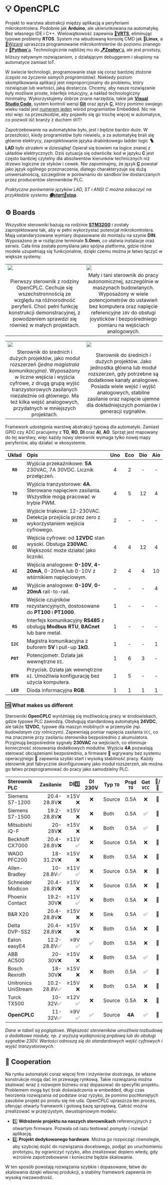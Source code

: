 # 💡 OpenCPLC

Projekt to warstwa abstrakcji między aplikacją a peryferiami mikrokontrolera. Podobnie jak **Arduino**, ale ukierunkowana na automatykę. Bez własnego IDE i C++. Wielowątkowość zapewnia [**🔀VRTS**](https://github.com/Xaeian/VRTS), eliminując typowe problemy **RTOS**. System ma wbudowaną konsolę CMD jak **🐧Linux**, a [🔮Wizard](https://github.com/OpenCPLC/Wizard) upraszcza programowanie mikrokontrolerów do poziomu znanego z [**🐍Python**'a](https://www.python.org/). Technologicznie najbliżej mu do [**🪁Zephyr**'a](https://www.zephyrproject.org/), ale jest prostszy, bliższy natywnym rozwiązaniom, z działającym debuggerem i skupiony na automatyce zamiast IoT.

W świecie technologii, programowanie staje się coraz bardziej złożone _(często na życzenie samych programistów)_. Niekiedy poziom skomplikowania aplikacji jest nieproporcjonalny do problemu, który rozwiązuje lub wartości, jaką dostarcza. Chcemy, aby nasze rozwiązanie były możliwie proste, interfejs intuicyjny, a nakład technologiczny minimalny. Wykorzystujemy dobrze znane narzędzia, takie jak [**Visual Studio Code**](https://code.visualstudio.com/), system kontroli wersji [**Git**](https://git-scm.com/) oraz język [**C**](https://www.learn-c.org/pl/), który pomimo swojego wieku nadal jest [numerem jeden](https://www.geeksforgeeks.org/blogs/embedded-systems-programming-languages/) wśród programistów Embedded. Nic nie stoi więc na przeszkodzie, aby pojawiło się go trochę więcej w automatyce, co pozwoli iść branży z duchem 🌐IT!

Zapotrzebowanie na automatyków było, jest i będzie bardzo duże. W przeszłości, kiedy programistów było niewielu, a za automatykę brali się głównie elektrycy, zaprojektowanie języka drabinkowego ladder logic **🪜LAD** było strzałem w dziesiątkę! Opierał się bowiem na logice znanej z układów elektrycznych. Dziś sytuacja się odwróciła: kod w języku **C** jest często bardziej czytelny dla absolwentów kierunków technicznych niż drzewo logiczne ze styków i cewek. Nie zapominajmy, że język [**C**](<https://pl.wikipedia.org/wiki/C_(j%C4%99zyk_programowania)>) powstał jako język ogólnego przeznaczenia, dlatego charakteryzuje się dużą uniwersalnością, szczególnie w porównaniu do sandbox'ów dostarczanych przez producentów sterowników PLC.

_Praktyczne porównanie języków LAD, ST i ANSI C można zobaczyć na przykładzie systemu [**🟢start🔴stop**](res/manuals/ext-code.md)._

## ⚙️ Boards

Wszystkie sterowniki bazują na rodzinie [**STM32G0**](https://www.st.com/en/microcontrollers-microprocessors/stm32g0-series.html) i zostały zaprojektowane tak, aby w pełni wykorzystać potencjał mikrokontrolera. Mają ustandaryzowane wymiary dopasowane do montażu na szynie **DIN**. Wyposażono je w rozłączne terminale **5.0mm**, co ułatwia instalacje oraz serwis. Cała linia została pomyślana jako spójna platforma, gdzie różne modele uzupełniają się funkcjonalnie, dzięki czemu można je łatwo łączyć w większe systemy.

<table>
  <tr>
    <td width="50%">
      <img src="http://sqrt.pl/img/opencplc/thumbnail-uno.png">
    </td>
    <td width="50%">
      <img src="http://sqrt.pl/img/opencplc/thumbnail-eco.png">
    </td>
  </tr>
  <tr>
    <td align="center">
      Pierwszy sterownik z rodziny OpenCPLC. Cechuje się wszechstronnością ze względu na różnorodność peryferii. Choć pełni funkcję konstrukcji demonstracyjnej, z powodzeniem sprawdzi się również w małych projektach.
    </td>
    <td align="center">
      Mały i tani sterownik do pracy autonomicznej, szczególnie w maszynach budowlanych. Wyposażony w wiele potencjometrów do ustawień bez komputera oraz napięcie referencyjne <code>10V</code> do obsługi joysticków i bezpośredniego pomiaru na wejściach analogowych.
    </td>
  </tr>
<table>
  <tr>
    <td width="50%">
      <img src="http://sqrt.pl/img/opencplc/thumbnail-dio.png">
    </td>
    <td width="50%">
      <img src="http://sqrt.pl/img/opencplc/thumbnail-aio.png">
    </td>
  </tr>
  <tr>
    <td align="center">
      Sterownik do średnich i dużych projektów, jako moduł rozszerzeń <i>(jedna magistrala komunikacyjna)</i>. Wyposażony w liczne wejścia i wyjścia cyfrowe, z drugą grupą wyjść tranzystorowych zasilanych niezależnie od głównego. Ma też kilka wejść analogowych, przydatnych w mniejszych projektach.
    </td>
    <td align="center">
      Sterownik do średnich i dużych projektów. Jako jednostka główna lub moduł rozszerzeń, gdy potrzebne są dodatkowe kanały analogowe. Posiada wiele wejść i wyjść analogowych, stabilne zasilanie oraz napięcie ujemne dla dokładniejszych pomiarów i generacji sygnałów.
    </td>
  </tr>
</table>

Framework udostępnia warstwę abstrakcji typową dla automatyki. Zamiast GPIO czy ADC pracujemy z **TO**, **RO**, **DI** oraz **AI**, **AO**. Sprzęt jest mapowany do tej warstwy, więc każdy nowy sterownik wymaga tylko nowej mapy peryferiów, aby działać w ekosystemie.

|   Układ   | Opis                                                                                                  |  Uno  |  Eco  |  Dio  |  Aio  |
| :-------: | :---------------------------------------------------------------------------------------------------- | :---: | :---: | :---: | :---: |
| **`RO`**  | Wyjścia przekaźnikowe: **5A** 230VAC, 7A 30VDC. Licznik przełączeń.                                   |   4   |   2   |   -   |   -   |
| **`TO`**  | Wyjścia tranzystorowe: **4A**. Sterowane napięciem zasilania. Wszystkie mogą pracować w trybie PWM.   |   4   |   5   |  12   |   4   |
| **`XO`**  | Wyjście triakowe: 12-230VAC. Detekcja przejścia przez zero z wykorzystaniem wejścia cyfrowego.        |   2   |   -   |   -   |   -   |
| **`DI`**  | Wejścia cyfrowe: od **12VDC**  stan wysoki. Obsługa **230VAC**. Większość może działać jako liczniki. |   4   |   4   |  12   |   4   |
| **`AI`**  | Wejścia analogowe: **0-10V**, **4-20mA**, 0-20mA lub 0-10V z wtórnikiem napięciowym.                  |   2   |   4   |   4   |  10   |
| **`AO`**  | Wyjście analogowe: **0-10V**, **0-20mA** rail-to-rail.                                                |   -   |   -   |   -   |   4   |
| **`RTD`** | Wejście czujników rezystancyjnych, dostosowane do **PT100** i **PT1000**.                             |   1   |   -   |   -   |   -   |
| **`RS`**  | Interfejs komunikacyjny **RS485** z obsługą **Modbus RTU**, **BACnet** lub bare metal.                |   1   |   -   |   -   |   -   |
| **`I2C`** | Magistra komunikacyjna z buforem **5V** i pull-up **1kΩ**.                                            |   1   |   -   |   -   |   1   |
| **`POT`** | Potencjometr. Działa jak wewnętrzne `DI`.                                                             |   1   |   6   |   3   |   -   |
| **`BTN`** | Przycisk. Działa jak wewnętrzne `AI`. Umożliwia konfigurację bez użycia komputera.                    |   1   |   5   |   -   |   -   |
| **`LED`** | Dioda informacyjna **RGB**.                                                                           |   1   |   1   |   1   |   1   |

### 🆚 What makes us different

Sterowniki **OpenCPLC** wyróżniają się możliwością pracy w środowiskach, gdzie typowe PLC zawodzą. Obsługują standardową automatykę **24VDC**, ale także **12VDC**, typowe dla maszyn mobilnych w przemyśle _(np. budowlanym czy rolniczym)_. Zapewniają pomiar napięcia zasilania `VCC`, co ma znaczenie przy zasilaniu sterownika bezpośrednio z akumulatora. Przyjmują bezpośrednie sygnały **230VAC** na wejściach, co eliminuje konieczność stosowania dodatkowych modułów. Wyjścia **4A** pozwalają sterować obciążeniami bezpośrednio, a firmware 🎸 wgrywany bez systemu operacyjnego 🐧 zapewnia szybki start i wysoką stabilność pracy. Każdy sterownik jest fabrycznie skonfigurowany jako moduł rozszerzeń, ale można go łatwo przeprogramować do pracy jako samodzielny PLC.

| Sterownik PLC        |   Zasilanie |    DI1️⃣ | DI 230V | Typ `TO` | Prąd `TO` | Get `VCC` | 🎸/🐧  |
| :------------------- | ----------: | -----: | :-----: | -------- | :-------: | :-------: | :---: |
| Siemens S7-1200      | 20.4-28.8V❌ | ≥15V ❌ |    ❌    | Source   |   0.5A    |     ❌     |  🎸  |
| Siemens S7-1500      | 19.2-28.8V❌ | ≥15V ❌ |    ❌    | Both     |   0.5A    |     ✅     |  🎸  |
| Mitsubishi iQ-F      |     20-28V❌ | ≥15V ❌ |    ❌    | Both     |   0.5A    |     ✅     |  🎸  |
| Beckhoff CX7000      | 20.4-28.8V❌ | ≥11V ✅ |    ❌    | Source   |   0.5A    |     ❌     |  🐧  |
| WAGO PFC200          |   18-31.2V❌ | ≥15V ❌ |    ❌    | Both     |   0.5A    |     ❌     |  🐧  |
| Allen-Bradley        |   10-28.8V✅ | ≥11V ✅ |    ❌    | Source   |   0.5A    |     ❌     |  🎸  |
| Schneider Modicon    | 20.4-28.8V❌ | ≥15V ❌ |    ❌    | Source   |   0.5A    |     ❌     |  🎸  |
| Phoenix Contact      |   19.2-30V❌ | ≥11V ✅ |    ❌    | Both     |   0.5A    |     ❌     |  🐧  |
| B&R X20              | 20.4-28.8V❌ | ≥15V ❌ |    ❌    | Sink     |   0.5A    |     ✅     |  🎸  |
| Delta DVP-SS2        | 20.4-28.8V❌ | ≥15V ❌ |    ❌    | Both     |   0.5A    |     ❌     |  🎸  |
| Eaton easyE4         | 12.2-28.8V✅ |  ≥9V ✅ |    ✅    | Both     |   0.5A    |     ❌     |  🎸  |
| ABB AC500            |     20-30V❌ | ≥15V ❌ |    ❌    | Both     |   0.5A    |     ✅     |  🎸  |
| Bosch Rexroth        |     18-30V❌ | ≥15V ❌ |    ❌    | Both     |   0.5A    |     ✅     |  🎸  |
| Unitronics UniStream | 10.2-28.8V✅ | ≥15V ❌ |    ❌    | Both     |   0.5A    |     ❌     |  🎸  |
| Turck TX500          |     10-32V✅ | ≥12V ✅ |    ❌    | Source   |   0.5A    |     ❌     |  🐧  |
| **OpenCPLC**         |     11-32V✅ |  ≥9V ✅ |    ✅    | Source   |  **4A**   |     ✅     |  🎸  |

_Dane w tabeli są poglądowe. Większość sterowników umożliwia rozbudowę o dodatkowe moduły, np. z wyższą wydajnością prądową lub do obsługi sygnałów 230V. Wartości odnoszą się do standardowych wejść cyfrowych i wyjść tranzystorowych._

## 🤝 Cooperation

Na rynku automatyki coraz więcej firm i inżynierów dostrzega, że własne konstrukcje mogą dać im przewagę rynkową. Takie rozwiązania można skalować wraz z rozwojem biznesu oraz dopasować do specyfiki projektu. Problemem mogą być brak doświadczenia w embedded, długi czas tworzenia rozwiązania od podstaw oraz ryzyko, że pomimo pochłoniętych zasobów projekt po prostu się nie uda. OpenCPLC upraszcza ten proces, oferując otwarty framework i gotową bazę sprzętową. Całość można zrealizować w przejrzystym, dwustopniowym modelu:

- 1️⃣ **Wdrożenie projektu na naszych sterownikach** referencyjnych z otwartym firmware. Pozwala od razu testować pomysły i rozwijać aplikację.
- 2️⃣ **Projekt dedykowanego hardware**. Można go rozpocząć równolegle, aby szybciej dojść do rozwiązania docelowego, podjąć po uruchomieniu prototypu, by ograniczyć ryzyko, albo zrealizować dopiero wtedy, gdy wzrośnie zapotrzebowanie i konieczne będzie skalowanie.

W ten sposób powstają rozwiązania szybkie i dopasowane, łatwe do skalowania dzięki własnej produkcji, a stabilny framework zapewnia im wysoką niezawodność.
